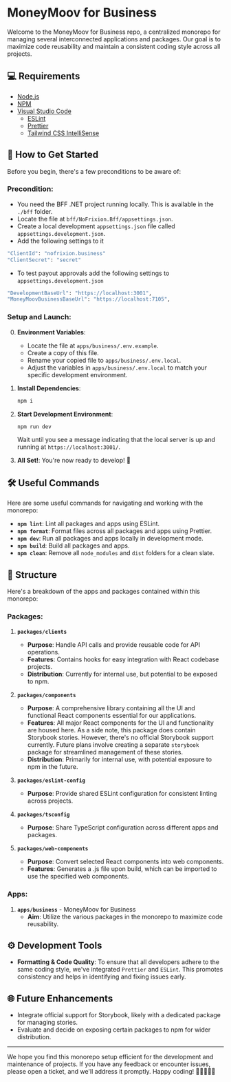 # MoneyMoov for Business

Welcome to the MoneyMoov for Business repo, a centralized monorepo for managing several interconnected applications and packages. Our goal is to maximize code reusability and maintain a consistent coding style across all projects.

## 💻 Requirements

- [Node.js](https://nodejs.org/)
- [NPM](https://www.npmjs.com/)
- [Visual Studio Code](https://code.visualstudio.com/)
  - [ESLint](https://marketplace.visualstudio.com/items?itemName=dbaeumer.vscode-eslint)
  - [Prettier](https://marketplace.visualstudio.com/items?itemName=esbenp.prettier-vscode)
  - [Tailwind CSS IntelliSense](https://marketplace.visualstudio.com/items?itemName=bradlc.vscode-tailwindcss)

## 🚀 How to Get Started

Before you begin, there's a few preconditions to be aware of:

### Precondition:

- You need the BFF .NET project running locally. This is available in the `./bff` folder.
- Locate the file at `bff/NoFrixion.Bff/appsettings.json`.
- Create a local development `appsettings.json` file called `appsettings.development.json`.
- Add the following settings to it

```bash
"ClientId": "nofrixion.business"
"ClientSecret": "secret"
```

- To test payout approvals add the following settings to `appsettings.development.json`

```bash
"DevelopmentBaseUrl": "https://localhost:3001",
"MoneyMoovBusinessBaseUrl": "https://localhost:7105",
```

### Setup and Launch:

0. **Environment Variables**:

   - Locate the file at `apps/business/.env.example`.
   - Create a copy of this file.
   - Rename your copied file to `apps/business/.env.local`.
   - Adjust the variables in `apps/business/.env.local` to match your specific development environment.

1. **Install Dependencies**:

   ```bash
   npm i
   ```

2. **Start Development Environment**:

   ```bash
   npm run dev
   ```

   Wait until you see a message indicating that the local server is up and running at `https://localhost:3001/`.

3. **All Set!**:
   You're now ready to develop! 🚀

## 🛠 Useful Commands

Here are some useful commands for navigating and working with the monorepo:

- **`npm lint`**: Lint all packages and apps using ESLint.
- **`npm format`**: Format files across all packages and apps using Prettier.
- **`npm dev`**: Run all packages and apps locally in development mode.
- **`npm build`**: Build all packages and apps.
- **`npm clean`**: Remove all `node_modules` and `dist` folders for a clean slate.

## 📂 Structure

Here's a breakdown of the apps and packages contained within this monorepo:

### Packages:

1. **`packages/clients`**

   - **Purpose**: Handle API calls and provide reusable code for API operations.
   - **Features**: Contains hooks for easy integration with React codebase projects.
   - **Distribution**: Currently for internal use, but potential to be exposed to npm.

2. **`packages/components`**

   - **Purpose**: A comprehensive library containing all the UI and functional React components essential for our applications.
   - **Features**: All major React components for the UI and functionality are housed here. As a side note, this package does contain Storybook stories. However, there's no official Storybook support currently. Future plans involve creating a separate `storybook` package for streamlined management of these stories.
   - **Distribution**: Primarily for internal use, with potential exposure to npm in the future.

3. **`packages/eslint-config`**
   - **Purpose**: Provide shared ESLint configuration for consistent linting across projects.
4. **`packages/tsconfig`**
   - **Purpose**: Share TypeScript configuration across different apps and packages.
5. **`packages/web-components`**
   - **Purpose**: Convert selected React components into web components.
   - **Features**: Generates a .js file upon build, which can be imported to use the specified web components.

### Apps:

1. **`apps/business`** - MoneyMoov for Business
   - **Aim**: Utilize the various packages in the monorepo to maximize code reusability.

## ⚙️ Development Tools

- **Formatting & Code Quality**: To ensure that all developers adhere to the same coding style, we've integrated `Prettier` and `ESLint`. This promotes consistency and helps in identifying and fixing issues early.

## 🌐 Future Enhancements

- Integrate official support for Storybook, likely with a dedicated package for managing stories.
- Evaluate and decide on exposing certain packages to npm for wider distribution.

---

We hope you find this monorepo setup efficient for the development and maintenance of projects. If you have any feedback or encounter issues, please open a ticket, and we'll address it promptly. Happy coding! 🚀👩‍💻👨‍💻
